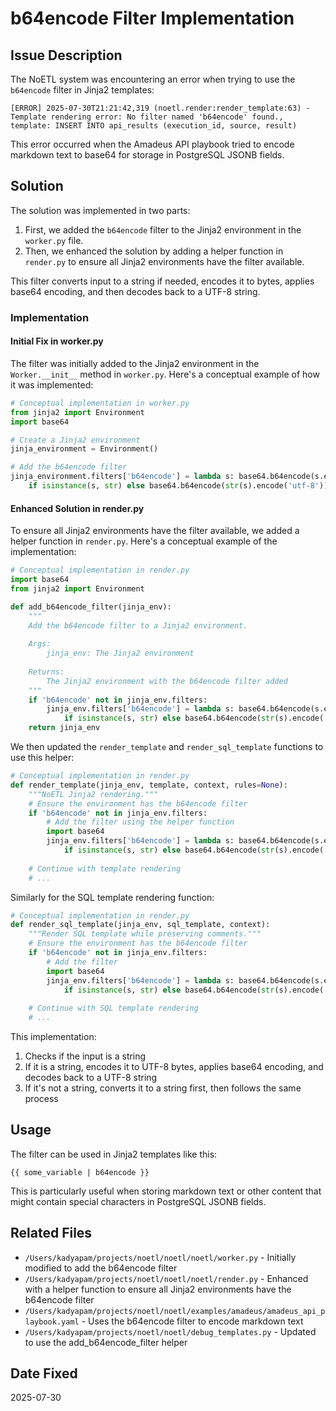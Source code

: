 # b64encode Filter Implementation

## Issue Description

The NoETL system was encountering an error when trying to use the `b64encode` filter in Jinja2 templates:

```
[ERROR] 2025-07-30T21:21:42,319 (noetl.render:render_template:63) - Template rendering error: No filter named 'b64encode' found., template: INSERT INTO api_results (execution_id, source, result)
```

This error occurred when the Amadeus API playbook tried to encode markdown text to base64 for storage in PostgreSQL JSONB fields.

## Solution

The solution was implemented in two parts:

1. First, we added the `b64encode` filter to the Jinja2 environment in the `worker.py` file.
2. Then, we enhanced the solution by adding a helper function in `render.py` to ensure all Jinja2 environments have the filter available.

This filter converts input to a string if needed, encodes it to bytes, applies base64 encoding, and then decodes back to a UTF-8 string.

### Implementation

#### Initial Fix in worker.py

The filter was initially added to the Jinja2 environment in the `Worker.__init__` method in `worker.py`. Here's a conceptual example of how it was implemented:

```python
# Conceptual implementation in worker.py
from jinja2 import Environment
import base64

# Create a Jinja2 environment
jinja_environment = Environment()

# Add the b64encode filter
jinja_environment.filters['b64encode'] = lambda s: base64.b64encode(s.encode('utf-8')).decode('utf-8') \
    if isinstance(s, str) else base64.b64encode(str(s).encode('utf-8')).decode('utf-8')
```

#### Enhanced Solution in render.py

To ensure all Jinja2 environments have the filter available, we added a helper function in `render.py`. Here's a conceptual example of the implementation:

```python
# Conceptual implementation in render.py
import base64
from jinja2 import Environment

def add_b64encode_filter(jinja_env):
    """
    Add the b64encode filter to a Jinja2 environment.
    
    Args:
        jinja_env: The Jinja2 environment
        
    Returns:
        The Jinja2 environment with the b64encode filter added
    """
    if 'b64encode' not in jinja_env.filters:
        jinja_env.filters['b64encode'] = lambda s: base64.b64encode(s.encode('utf-8')).decode('utf-8') \
            if isinstance(s, str) else base64.b64encode(str(s).encode('utf-8')).decode('utf-8')
    return jinja_env
```

We then updated the `render_template` and `render_sql_template` functions to use this helper:

```python
# Conceptual implementation in render.py
def render_template(jinja_env, template, context, rules=None):
    """NoETL Jinja2 rendering."""
    # Ensure the environment has the b64encode filter
    if 'b64encode' not in jinja_env.filters:
        # Add the filter using the helper function
        import base64
        jinja_env.filters['b64encode'] = lambda s: base64.b64encode(s.encode('utf-8')).decode('utf-8') \
            if isinstance(s, str) else base64.b64encode(str(s).encode('utf-8')).decode('utf-8')
    
    # Continue with template rendering
    # ...
```

Similarly for the SQL template rendering function:

```python
# Conceptual implementation in render.py
def render_sql_template(jinja_env, sql_template, context):
    """Render SQL template while preserving comments."""
    # Ensure the environment has the b64encode filter
    if 'b64encode' not in jinja_env.filters:
        # Add the filter
        import base64
        jinja_env.filters['b64encode'] = lambda s: base64.b64encode(s.encode('utf-8')).decode('utf-8') \
            if isinstance(s, str) else base64.b64encode(str(s).encode('utf-8')).decode('utf-8')
    
    # Continue with SQL template rendering
    # ...
```

This implementation:
1. Checks if the input is a string
2. If it is a string, encodes it to UTF-8 bytes, applies base64 encoding, and decodes back to a UTF-8 string
3. If it's not a string, converts it to a string first, then follows the same process

## Usage

The filter can be used in Jinja2 templates like this:

```jinja
{{ some_variable | b64encode }}
```

This is particularly useful when storing markdown text or other content that might contain special characters in PostgreSQL JSONB fields.

## Related Files

- `/Users/kadyapam/projects/noetl/noetl/noetl/worker.py` - Initially modified to add the b64encode filter
- `/Users/kadyapam/projects/noetl/noetl/noetl/render.py` - Enhanced with a helper function to ensure all Jinja2 environments have the b64encode filter
- `/Users/kadyapam/projects/noetl/noetl/examples/amadeus/amadeus_api_playbook.yaml` - Uses the b64encode filter to encode markdown text
- `/Users/kadyapam/projects/noetl/noetl/debug_templates.py` - Updated to use the add_b64encode_filter helper

## Date Fixed

2025-07-30